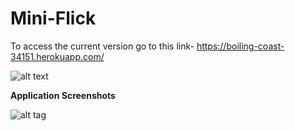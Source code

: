 # Mini-Flick

To access the current version go to this link- https://boiling-coast-34151.herokuapp.com/

![alt text](https://github.com/N-dabas/Mini-Flick/tree/master/screenshots/1.png)

**Application Screenshots**

![alt tag](https://github.com/N-dabas/Mini-Flick/tree/master/screenshots/1.png)
